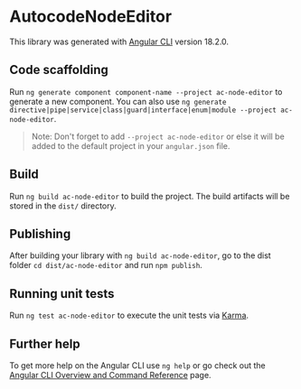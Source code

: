 # AutocodeNodeEditor

This library was generated with [Angular CLI](https://github.com/angular/angular-cli) version 18.2.0.

## Code scaffolding

Run `ng generate component component-name --project ac-node-editor` to generate a new component. You can also use `ng generate directive|pipe|service|class|guard|interface|enum|module --project ac-node-editor`.
> Note: Don't forget to add `--project ac-node-editor` or else it will be added to the default project in your `angular.json` file. 

## Build

Run `ng build ac-node-editor` to build the project. The build artifacts will be stored in the `dist/` directory.

## Publishing

After building your library with `ng build ac-node-editor`, go to the dist folder `cd dist/ac-node-editor` and run `npm publish`.

## Running unit tests

Run `ng test ac-node-editor` to execute the unit tests via [Karma](https://karma-runner.github.io).

## Further help

To get more help on the Angular CLI use `ng help` or go check out the [Angular CLI Overview and Command Reference](https://angular.dev/tools/cli) page.
